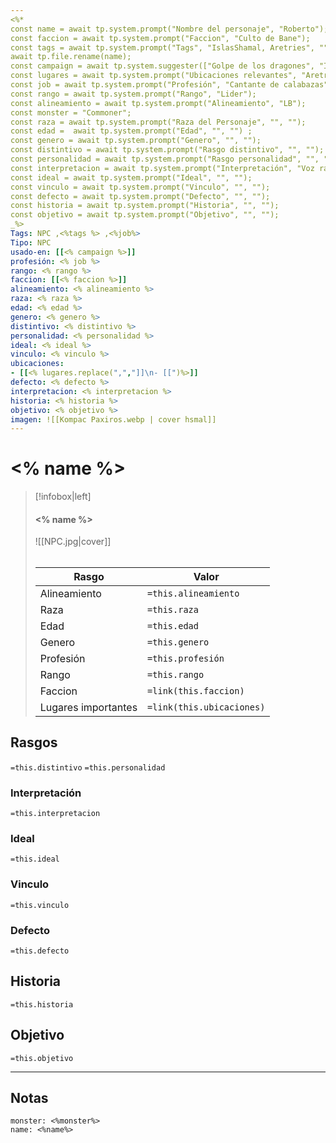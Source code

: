 ```yaml
---
<%*
const name = await tp.system.prompt("Nombre del personaje", "Roberto");
const faccion = await tp.system.prompt("Faccion", "Culto de Bane");
const tags = await tp.system.prompt("Tags", "IslasShamal, Aretries", "");
await tp.file.rename(name);
const campaign = await tp.system.suggester(["Golpe de los dragones", "Islas Shamal", "No"], ["Golpe de los dragones ", "Chumipower", "No"]);
const lugares = await tp.system.prompt("Ubicaciones relevantes", "Aretries, Adur...", "");
const job = await tp.system.prompt("Profesión", "Cantante de calabazas");
const rango = await tp.system.prompt("Rango", "Lider");
const alineamiento = await tp.system.prompt("Alineamiento", "LB");
const monster = "Commoner";
const raza = await tp.system.prompt("Raza del Personaje", "", "");
const edad =  await tp.system.prompt("Edad", "", "") ;
const genero = await tp.system.prompt("Genero", "", "");
const distintivo = await tp.system.prompt("Rasgo distintivo", "", "");
const personalidad = await tp.system.prompt("Rasgo personalidad", "", "");
const interpretacion = await tp.system.prompt("Interpretación", "Voz rasgada...", "");
const ideal = await tp.system.prompt("Ideal", "", "");
const vinculo = await tp.system.prompt("Vinculo", "", "");
const defecto = await tp.system.prompt("Defecto", "", "");
const historia = await tp.system.prompt("Historia", "", "");
const objetivo = await tp.system.prompt("Objetivo", "", "");
_%>
Tags: NPC ,<%tags %> ,<%job%> 
Tipo: NPC
usado-en: [[<% campaign %>]]
profesión: <% job %>
rango: <% rango %>
faccion: [[<% faccion %>]]
alineamiento: <% alineamiento %>
raza: <% raza %>
edad: <% edad %>
genero: <% genero %>
distintivo: <% distintivo %>
personalidad: <% personalidad %>
ideal: <% ideal %>
vinculo: <% vinculo %>
ubicaciones:
- [[<% lugares.replace(",","]]\n- [[")%>]]
defecto: <% defecto %>
interpretacion: <% interpretacion %>
historia: <% historia %>
objetivo: <% objetivo %>
imagen: ![[Kompac Paxiros.webp | cover hsmal]]
---
```


#  <% name %>  
> [!infobox|left]
>  #### <% name %> 
> ![[NPC.jpg|cover]]
> ######   
> |Rasgo | Valor |
> | --- | --- |
> | Alineamiento | `=this.alineamiento`|
> | Raza | `=this.raza` |
> | Edad | `=this.edad` |
> | Genero | `=this.genero` |
> | Profesión | `=this.profesión` |
> | Rango | `=this.rango` |
> | Faccion | `=link(this.faccion)` |
>  | Lugares  importantes| `=link(this.ubicaciones)` |

## Rasgos 
 `=this.distintivo`
  `=this.personalidad`
###  Interpretación
  `=this.interpretacion`
### Ideal           
 `=this.ideal`
### Vinculo 
 `=this.vinculo`
### Defecto
 `=this.defecto`
## Historia
 `=this.historia`

 ##  Objetivo
   `=this.objetivo`
   
___
   ## Notas

```statblock
monster: <%monster%>
name: <%name%>
```